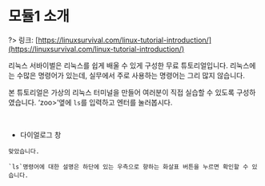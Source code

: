 # 모듈1 소개

?> 링크: [https://linuxsurvival.com/linux-tutorial-introduction/](https://linuxsurvival.com/linux-tutorial-introduction/)

리눅스 서바이벌은 리눅스를 쉽게 배울 수 있게 구성한 무료 튜토리얼입니다. 리눅스에는 수많은 명령어가 있는데, 실무에서 주로 사용하는 명령어는 그리 많지 않습니다.

본 튜토리얼은 가상의 리눅스 터미널을 만들어 여러분이 직접 실습할 수 있도록 구성하였습니다. ‘zoo>’옆에  `ls`를 입력하고 엔터를 눌러봅시다.

<br>

- 다이얼로그 창

```다이얼로그 창
맞았습니다.
```

```다이얼로그 창
`ls`명령어에 대한 설명은 하단에 있는 우측으로 향하는 화살표 버튼을 누르면 확인할 수 있습니다.
```

